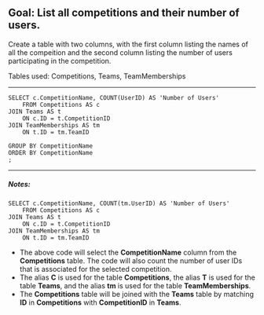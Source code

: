 
## Goal: List all competitions and their number of users.

Create a table with two columns, with the first column listing the names of all the compeition and the second column listing the number of users participating in the competition.

Tables used: Competitions, Teams, TeamMemberships

---
```
SELECT c.CompetitionName, COUNT(UserID) AS 'Number of Users'
    FROM Competitions AS c
JOIN Teams AS t
    ON c.ID = t.CompetitionID
JOIN TeamMemberships AS tm
    ON t.ID = tm.TeamID

GROUP BY CompetitionName
ORDER BY CompetitionName
;
```
---

##### Notes:

```
SELECT c.CompetitionName, COUNT(tm.UserID) AS 'Number of Users'
    FROM Competitions AS c
JOIN Teams AS t
    ON c.ID = t.CompetitionID
JOIN TeamMemberships AS tm
    ON t.ID = tm.TeamID
```
* The above code will select the **CompetitionName** column from the **Competitions** table. The code will also count the number of user IDs that is associated for the selected competition. 
* The alias **C** is used for the table **Competitions**, the alias **T** is used for the table **Teams**, and the alias **tm** is used for the table **TeamMemberships**.
* The **Competitions** table will be joined with the **Teams** table by matching **ID** in **Competitions** with **CompetitionID** in **Teams**.

